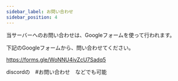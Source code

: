 ```yaml
---
sidebar_label: お問い合わせ
sidebar_position: 4
---
```

当サーバーへのお問い合わせは、Googleフォームを使って行われます。

下記のGoogleフォームから、問い合わせてください。

https://forms.gle/WoNNU4ivZcU7Sadq5

discordの　#お問い合わせ　などでも可能